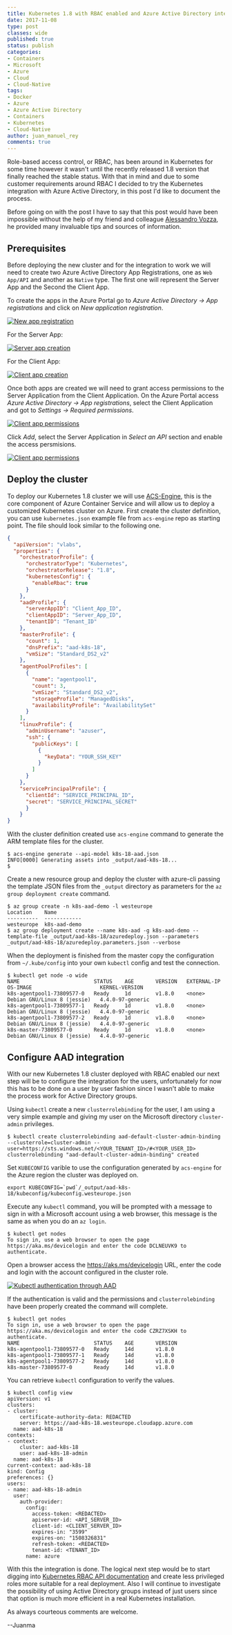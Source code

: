 ```yaml
---
title: Kubernetes 1.8 with RBAC enabled and Azure Active Directory integration
date: 2017-11-08
type: post
classes: wide
published: true
status: publish
categories:
- Containers
- Microsoft
- Azure
- Cloud
- Cloud-Native
tags:
- Docker
- Azure
- Azure Active Directory
- Containers
- Kubernetes
- Cloud-Native
author: juan_manuel_rey
comments: true
---
```


Role-based access control, or RBAC, has been around in Kubernetes for some time however it wasn't until the recently released 1.8 version that finally reached the stable status. With that in mind and due to some customer requirements around RBAC I decided to try the Kubernetes integration with Azure Active Directory, in this post I'd like to document the process.

Before going on with the post I have to say that this post would have been impossible without the help of my friend and colleague [Alessandro Vozza](https://twitter.com/bongo), he provided many invaluable tips and sources of information.

## Prerequisites

Before deploying the new cluster and for the integration to work we will need to create two Azure Active Directory App Registrations, one as `Web App/API` and another as `Native` type. The first one will represent the Server App and the Second the Client App. 

To create the apps in the Azure Portal go to *Azure Active Directory -> App registrations* and click on *New application registration*.

[![](/assets/images/aad_k8s_1.png "New app registration")]({{site.url}}/assets/images/aad_k8s_1.png)

For the Server App:

[![](/assets/images/aad_k8s_api.png "Server app creation")]({{site.url}}/assets/images/aad_k8s_api.png)

For the Client App:

[![](/assets/images/aad_k8s_native.png "Client app creation")]({{site.url}}/assets/images/aad_k8s_native.png)

Once both apps are created we will need to grant access permissions to the Server Application from the Client Application. On the Azure Portal access *Azure Active Directory -> App registrations*, select the Client Application and got to *Settings -> Required permissions*.

[![](/assets/images/aad_k8s_native_permissions_1.png "Client app permissions")]({{site.url}}/assets/images/aad_k8s_native_permissions_1.png)

Click *Add*, select the Server Application in *Select an API* section and enable the access persmisions.

[![](/assets/images/aad_k8s_native_permissions_2.png "Client app permissions")]({{site.url}}/assets/images/aad_k8s_native_permissions_2.png)

## Deploy the cluster

To deploy our Kubernetes 1.8 cluster we will use [ACS-Engine](github.com/Azure/acs-engine), this is the core component of Azure Container Service and will allow us to deploy a customized Kubernetes cluster on Azure. First create the cluster definition, you can use `kubernetes.json` example file from `acs-engine` repo as starting point. The file should look similar to the following one.

```json
{
  "apiVersion": "vlabs",
  "properties": {
    "orchestratorProfile": {
      "orchestratorType": "Kubernetes",
      "orchestratorRelease": "1.8",
      "kubernetesConfig": {
        "enableRbac": true
      }
    },
    "aadProfile": {
      "serverAppID": "Client_App_ID",
      "clientAppID": "Server_App_ID",
      "tenantID": "Tenant_ID"
    },
    "masterProfile": {
      "count": 1,
      "dnsPrefix": "aad-k8s-18",
      "vmSize": "Standard_DS2_v2"
    },
    "agentPoolProfiles": [
      {
        "name": "agentpool1",
        "count": 3,
        "vmSize": "Standard_DS2_v2",
        "storageProfile": "ManagedDisks",
        "availabilityProfile": "AvailabilitySet"
      }
    ],
    "linuxProfile": {
      "adminUsername": "azuser",
      "ssh": {
        "publicKeys": [
          {
            "keyData": "YOUR_SSH_KEY"
          }
        ]
      }
    },
    "servicePrincipalProfile": {
      "clientId": "SERVICE_PRINCIPAL_ID",
      "secret": "SERVICE_PRINCIPAL_SECRET"
      }
    }
}
```

With the cluster definition created use `acs-engine` command to generate the ARM template files for the cluster.

```
$ acs-engine generate --api-model k8s-18-aad.json
INFO[0000] Generating assets into _output/aad-k8s-18...
$
```

Create a new resource group and deploy the cluster with azure-cli passing the template JSON files from the `_output` directory as parameters for the `az group deployment create` command.

```
$ az group create -n k8s-aad-demo -l westeurope
Location    Name
----------  ------------
westeurope  k8s-aad-demo
$ az group deployment create --name k8s-aad -g k8s-aad-demo --template-file _output/aad-k8s-18/azuredeploy.json --parameters _output/aad-k8s-18/azuredeploy.parameters.json --verbose
```

When the deployment is finished from the master copy the configuration from `~/.kube/config` into your own `kubectl` config and test the connection. 

```
$ kubectl get node -o wide
NAME                        STATUS    AGE       VERSION   EXTERNAL-IP   OS-IMAGE                      KERNEL-VERSION
k8s-agentpool1-73809577-0   Ready     1d        v1.8.0    <none>        Debian GNU/Linux 8 (jessie)   4.4.0-97-generic
k8s-agentpool1-73809577-1   Ready     1d        v1.8.0    <none>        Debian GNU/Linux 8 (jessie)   4.4.0-97-generic
k8s-agentpool1-73809577-2   Ready     1d        v1.8.0    <none>        Debian GNU/Linux 8 (jessie)   4.4.0-97-generic
k8s-master-73809577-0       Ready     1d        v1.8.0    <none>        Debian GNU/Linux 8 (jessie)   4.4.0-97-generic
```

## Configure AAD integration

With our new Kubernetes 1.8 cluster deployed with RBAC enabled our next step will be to configure the integration for the users, unfortunately for now this has to be done on a user by user fashion since I wasn't able to make the process work for Active Directory groups.

Using `kubectl` create a new `clusterrolebinding` for the user, I am using a very simple example and giving my user on the Microsoft directory `cluster-admin` privileges.

```
$ kubectl create clusterrolebinding aad-default-cluster-admin-binding --clusterrole=cluster-admin --user=https://sts.windows.net/<YOUR_TENANT_ID>/#<YOUR_USER_ID>
clusterrolebinding "aad-default-cluster-admin-binding" created
```

Set `KUBECONFIG` varible to use the configuration generated by `acs-engine` for the Azure region the cluster was deployed on.

```
export KUBECONFIG=`pwd`/_output/aad-k8s-18/kubeconfig/kubeconfig.westeurope.json
```

Execute any `kubectl` command, you will be prompted with a message to sign in with a Microsoft account using a web browser, this message is the same as when you do an `az login`.

```
$ kubectl get nodes
To sign in, use a web browser to open the page https://aka.ms/devicelogin and enter the code DCLNEUVK9 to authenticate.
```

Open a browser access the https://aks.ms/devicelogin URL, enter the code and login with the account configured in the cluster role.

[![](/assets/images/aad_k8s_kubectl_auth.png "Kubectl authentication through AAD")]({{site.url}}/assets/images/aad_k8s_kubectl_auth.png)

If the authentication is valid and the permissions and `clusterrolebinding` have been properly created the command will complete.

```
$ kubectl get nodes
To sign in, use a web browser to open the page https://aka.ms/devicelogin and enter the code CZRZ7XSKH to authenticate.
NAME                        STATUS    AGE       VERSION
k8s-agentpool1-73809577-0   Ready     14d       v1.8.0
k8s-agentpool1-73809577-1   Ready     14d       v1.8.0
k8s-agentpool1-73809577-2   Ready     14d       v1.8.0
k8s-master-73809577-0       Ready     14d       v1.8.0
```

You can retrieve `kubectl` configuration to verify the values.

```
$ kubectl config view
apiVersion: v1
clusters:
- cluster:
    certificate-authority-data: REDACTED
    server: https://aad-k8s-18.westeurope.cloudapp.azure.com
  name: aad-k8s-18
contexts:
- context:
    cluster: aad-k8s-18
    user: aad-k8s-18-admin
  name: aad-k8s-18
current-context: aad-k8s-18
kind: Config
preferences: {}
users:
- name: aad-k8s-18-admin
  user:
    auth-provider:
      config:
        access-token: <REDACTED>
        apiserver-id: <API_SERVER_ID>
        client-id: <CLIENT_SERVER_ID>
        expires-in: "3599"
        expires-on: "1508326831"
        refresh-token: <REDACTED>
        tenant-id: <TENANT_ID>
      name: azure
```

With this the integration is done. The logical next step would be to start digging into [Kubernetes RBAC API documentation](https://kubernetes.io/docs/admin/authorization/rbac/) and create less privileged roles more suitable for a real deployment. Also I will continue to investigate the possibility of using Active Directory groups instead of just users since that option is much more efficient in a real Kubernetes installation.

As always courteous comments are welcome.

--Juanma
